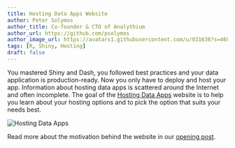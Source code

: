 ```yaml
---
title: Hosting Data Apps Website
author: Peter Solymos
author_title: Co-founder & CTO of Analythium
author_url: https://github.com/psolymos
author_image_url: https://avatars1.githubusercontent.com/u/831636?s=460&u=578a952663eae17b2a2dd008ea9511db308d1822&v=4
tags: [R, Shiny, Hosting]
draft: false
---
```


You mastered Shiny and Dash, you followed best practices and your data application is production-ready. Now you only have to deploy and host your app. Information about hosting data apps is scattered around the Internet and often incomplete. The goal of the [Hosting Data Apps](https://hosting.analythium.io?utm_source=as-hub&utm_medium=web&utm_campaign=launch-april-2021) website is to help you learn about your hosting options and to pick the option that suits your needs best.

<!--truncate-->

![Hosting Data Apps](https://hub.analythium.io/img/hosting/hosting.gif 'Hosting Data Apps')

Read more about the motivation behind the website in our [opening post](https://hosting.analythium.io/welcome-to-hosting-data-apps?utm_source=as-hub&utm_medium=web&utm_campaign=launch-april-2021).

